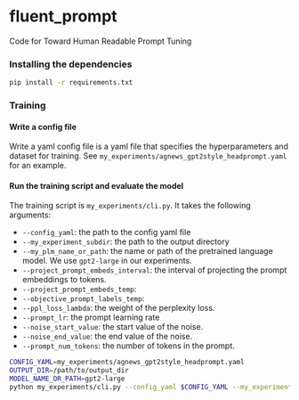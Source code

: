 # fluent_prompt
Code for Toward Human Readable Prompt Tuning


### Installing the dependencies
```bash
pip install -r requirements.txt
```


### Training
#### Write a config file
Write a yaml config file is a yaml file that specifies the hyperparameters and dataset for training. See `my_experiments/agnews_gpt2style_headprompt.yaml` for an example.


#### Run the training script and evaluate the model
The training script is `my_experiments/cli.py`. It takes the following arguments: 
- `--config_yaml`: the path to the config yaml file
- `--my_experiment_subdir`: the path to the output directory
- `--my_plm_name_or_path`: the name or path of the pretrained language model. We use `gpt2-large` in our experiments.
- `--project_prompt_embeds_interval`: the interval of projecting the prompt embeddings to tokens.
- `--project_prompt_embeds_temp`: 
- `--objective_prompt_labels_temp`:
- `--ppl_loss_lambda`: the weight of the perplexity loss.
- `--prompt_lr`: the prompt learning rate
- `--noise_start_value`: the start value of the noise.
- `--noise_end_value`: the end value of the noise.
- `--prompt_num_tokens`: the number of tokens in the prompt.

```bash
CONFIG_YAML=my_experiments/agnews_gpt2style_headprompt.yaml
OUTPUT_DIR=/path/to/output_dir
MODEL_NAME_OR_PATH=gpt2-large
python my_experiments/cli.py --config_yaml $CONFIG_YAML --my_experiment_subdir $OUTPUT_DIR --my_plm_name_or_path $MODEL_NAME_OR_PATH --project_prompt_embeds_interval 1 --project_prompt_embeds_temp 1e-6 --objective_prompt_labels_temp 1e-6 --ppl_loss_lambda 0 --prompt_lr 10.0 --noise_start_value 0.0000000001 --noise_end_value 0.0000000001 --my_global_seed 100 --prompt_num_tokens 5
```

